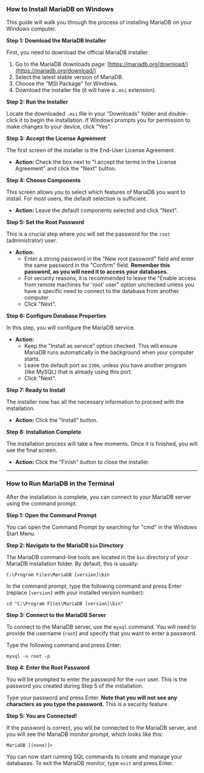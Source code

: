 ### **How to Install MariaDB on Windows**

This guide will walk you through the process of installing MariaDB on your Windows computer.

**Step 1: Download the MariaDB Installer**

First, you need to download the official MariaDB installer.

1.  Go to the MariaDB downloads page: [https://mariadb.org/download/](https://mariadb.org/download/)
2.  Select the latest stable version of MariaDB.
3.  Choose the "MSI Package" for Windows.
4.  Download the installer file (it will have a `.msi` extension).

**Step 2: Run the Installer**

Locate the downloaded `.msi` file in your "Downloads" folder and double-click it to begin the installation. If Windows prompts you for permission to make changes to your device, click "Yes".

**Step 3: Accept the License Agreement**

The first screen of the installer is the End-User License Agreement.

- **Action:** Check the box next to "I accept the terms in the License Agreement" and click the "Next" button.

**Step 4: Choose Components**

This screen allows you to select which features of MariaDB you want to install. For most users, the default selection is sufficient.

- **Action:** Leave the default components selected and click "Next".

**Step 5: Set the Root Password**

This is a crucial step where you will set the password for the `root` (administrator) user.

- **Action:**
  - Enter a strong password in the "New root password" field and enter the same password in the "Confirm" field. **Remember this password, as you will need it to access your databases.**
  - For security reasons, it is recommended to leave the "Enable access from remote machines for 'root' user" option unchecked unless you have a specific need to connect to the database from another computer.
  - Click "Next".

**Step 6: Configure Database Properties**

In this step, you will configure the MariaDB service.

- **Action:**
  - Keep the "Install as service" option checked. This will ensure MariaDB runs automatically in the background when your computer starts.
  - Leave the default port as `3306`, unless you have another program (like MySQL) that is already using this port.
  - Click "Next".

**Step 7: Ready to Install**

The installer now has all the necessary information to proceed with the installation.

- **Action:** Click the "Install" button.

**Step 8: Installation Complete**

The installation process will take a few moments. Once it is finished, you will see the final screen.

- **Action:** Click the "Finish" button to close the installer.

---

### **How to Run MariaDB in the Terminal**

After the installation is complete, you can connect to your MariaDB server using the command prompt.

**Step 1: Open the Command Prompt**

You can open the Command Prompt by searching for "cmd" in the Windows Start Menu.

**Step 2: Navigate to the MariaDB `bin` Directory**

The MariaDB command-line tools are located in the `bin` directory of your MariaDB installation folder. By default, this is usually:

`C:\Program Files\MariaDB [version]\bin`

In the command prompt, type the following command and press Enter (replace `[version]` with your installed version number):

```
cd "C:\Program Files\MariaDB [version]\bin"
```

**Step 3: Connect to the MariaDB Server**

To connect to the MariaDB server, use the `mysql` command. You will need to provide the username (`root`) and specify that you want to enter a password.

Type the following command and press Enter:

```
mysql -u root -p
```

**Step 4: Enter the Root Password**

You will be prompted to enter the password for the `root` user. This is the password you created during Step 5 of the installation.

Type your password and press Enter. **Note that you will not see any characters as you type the password.** This is a security feature.

**Step 5: You are Connected!**

If the password is correct, you will be connected to the MariaDB server, and you will see the MariaDB monitor prompt, which looks like this:

```
MariaDB [(none)]>
```

You can now start running SQL commands to create and manage your databases. To exit the MariaDB monitor, type `exit` and press Enter.
